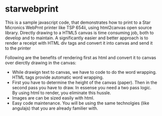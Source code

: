 # starwebprint
This is a sample javascript code, that demonstrates how to print to a Star Micronics WebPrnt printer like TSP 654ii, using html2canvas open source library. Directly drawing to a HTML5 canvas is time consuming job, both to develop and to maintain. A significantly easier and better approach is to render a receipt with HTML div tags and convert it into canvas and send it to the printer

Following are the benefits of rendering first as html and convert it to canvas over dierctly drawing in the canvas:
* While drawign text to canvas, we have to code to do the word wrapping. HTML tags provide automatic word wrapping.
* First you have to determine the height of the canvas (paper). Then in the second pass you have to draw. In essense you need a two pass logic. By using html to render, you eliminate this hussle.
* Images are can be sized easily with html.
* Easy code maintenance. You will be using the same technolgies (like angulajs) that you are already familier with.
